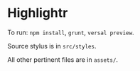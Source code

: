 Highlightr
=========

To run: ```npm install```, ```grunt```, ```versal preview```.

Source stylus is in ```src/styles```.

All other pertinent files are in ```assets/```.
